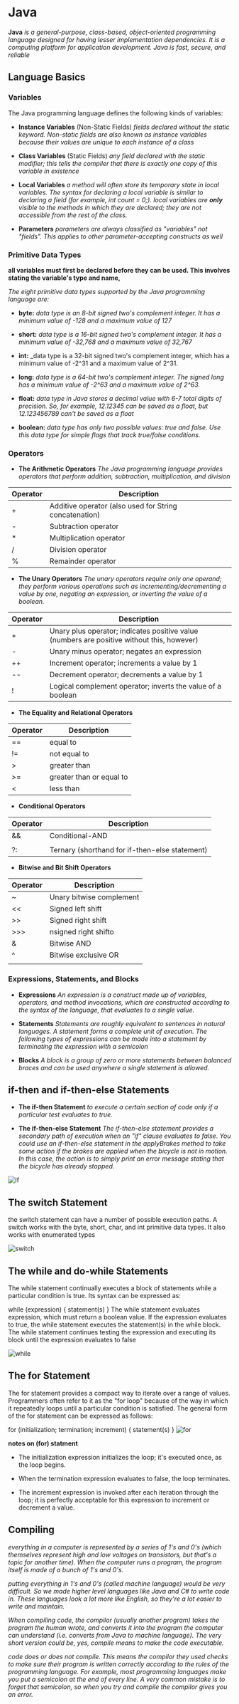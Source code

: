# Java

**Java** _is a general-purpose, class-based, object-oriented programming language designed for having lesser implementation dependencies. It is a computing platform for application development. Java is fast, secure, and reliable_

## Language Basics

### Variables

The Java programming language defines the following kinds of variables:

* **Instance Variables** (Non-Static Fields)
_fields declared without the static keyword. Non-static fields are also known as instance variables because their values are unique to each instance of a class_

* **Class Variables** (Static Fields)
_any field declared with the static modifier; this tells the compiler that there is exactly one copy of this variable in existence_

* **Local Variables**
_a method will often store its temporary state in local variables. The syntax for declaring a local variable is similar to declaring a field (for example, int count = 0;)._
_local variables are **only** visible to the methods in which they are declared; they are not accessible from the rest of the class._

* **Parameters**
_parameters are always classified as "variables" not "fields". This applies to other parameter-accepting constructs as well_

### Primitive Data Types

**all variables must first be declared before they can be used. This involves stating the variable's type and name,**

_The eight primitive data types supported by the Java programming language are:_

* **byte:**
_data type is an 8-bit signed two's complement integer. It has a minimum value of -128 and a maximum value of 127_

* **short:**
_data type is a 16-bit signed two's complement integer. It has a minimum value of -32,768 and a maximum value of 32,767_

* **int:**
_data type is a 32-bit signed two's complement integer, which has a minimum value of -2^31 and a maximum value of 2^31.

* **long:**
 _data type is a 64-bit two's complement integer. The signed long has a minimum value of -2^63 and a maximum value of 2^63._

* **float:**
 _data type in Java stores a decimal value with 6-7 total digits of precision. So, for example, 12.12345 can be saved as a float, but 12.123456789 can't be saved as a float_

* **boolean:**
_data type has only two possible values: true and false. Use this data type for simple flags that track true/false conditions._

### Operators

* **The Arithmetic Operators**
_The Java programming language provides operators that perform addition, subtraction, multiplication, and division_

|Operator|Description|
|------------|-------------|
|+ |Additive operator (also used for String concatenation)|
|-|Subtraction operator|
|*|Multiplication operator|
|/|Division operator|
|%|Remainder operator|

* **The Unary Operators**
_The unary operators require only one operand; they perform various operations such as incrementing/decrementing a value by one, negating an expression, or inverting the value of a boolean._

|Operator|Description|
|------------|-------------|
|+ | Unary plus operator; indicates positive value (numbers are positive without this, however)|
|-| Unary minus operator; negates an expression|
|++|Increment operator; increments a value by 1
|--|Decrement operator; decrements a value by 1|
|!| Logical complement operator; inverts the value of a boolean|

* **The Equality and Relational Operators**

|Operator|Description|
|------------|-------------|
|== |equal to|
|!=|not equal to|
|>|greater than|
|>=|greater than or equal to|
|<|less than|

* **Conditional Operators**

|Operator|Description|
|------------|-------------|
|&& |Conditional-AND|
||| |Conditional-OR|
|?: |Ternary (shorthand for if-then-else statement)|

* **Bitwise and Bit Shift Operators**

|Operator|Description|
|------------|-------------|
|~|Unary bitwise complement|
|<<| Signed left shift|
|>>|Signed right shift|
|>>>|nsigned right shifto|
|&|Bitwise AND|
|^|Bitwise exclusive OR|
|||Bitwise inclusive OR|

### Expressions, Statements, and Blocks

* **Expressions**
_An expression is a construct made up of variables, operators, and method invocations, which are constructed according to the syntax of the language, that evaluates to a single value._

* **Statements**
_Statements are roughly equivalent to sentences in natural languages. A statement forms a complete unit of execution. The following types of expressions can be made into a statement by terminating the expression with a semicolon_

* **Blocks**
_A block is a group of zero or more statements between balanced braces and can be used anywhere a single statement is allowed._

## if-then and if-then-else Statements

* **The if-then Statement**
_to execute a certain section of code only if a particular test evaluates to true._

* **The if-then-else Statement**
_The if-then-else statement provides a secondary path of execution when an "if" clause evaluates to false. You could use an if-then-else statement in the applyBrakes method to take some action if the brakes are applied when the bicycle is not in motion. In this case, the action is to simply print an error message stating that the bicycle has already stopped._

![if](https://cdn.programiz.com/sites/tutorial2program/files/java-if-else-if-statement.png)

## The switch Statement

the switch statement can have a number of possible execution paths. A switch works with the byte, short, char, and int primitive data types. It also works with enumerated types

![switch](https://static.javatpoint.com/core/images/java-switch-statement.png)

## The while and do-while Statements

The while statement continually executes a block of statements while a particular condition is true. Its syntax can be expressed as:

while (expression) {
     statement(s)
}
The while statement evaluates expression, which must return a boolean value. If the expression evaluates to true, the while statement executes the statement(s) in the while block. The while statement continues testing the expression and executing its block until the expression evaluates to false

![while](https://media.geeksforgeeks.org/wp-content/uploads/20191118164726/While-Loop-GeeksforGeeks.jpg)

## The for Statement

The for statement provides a compact way to iterate over a range of values. Programmers often refer to it as the "for loop" because of the way in which it repeatedly loops until a particular condition is satisfied. The general form of the for statement can be expressed as follows:

for (initialization; termination;
     increment) {
    statement(s)
}
![for](https://media.geeksforgeeks.org/wp-content/uploads/20191108131134/For-Loop.jpg)

**notes on (for) statment**

* The initialization expression initializes the loop; it's executed once, as the loop begins.

* When the termination expression evaluates to false, the loop terminates.

* The increment expression is invoked after each iteration through the loop; it is perfectly acceptable for this expression to increment or decrement a value.

## Compiling
_everything in a computer is represented by a series of 1's and 0's (which themselves represent high and low voltages on transistors, but that's a topic for another time). When the computer runs a program, the program itself is made of a bunch of 1's and 0's._

_putting everything in 1's and 0's (called machine language) would be very difficult. So we made higher level languages like Java and C# to write code in. These languages look a lot more like English, so they're a lot easier to write and maintain._

_When  compiling code, the compilor (usually another program) takes the program the human wrote, and converts it into the program the computer can understand (i.e. converts from Java to machine language). The very short version could be, yes, compile means to make the code executable._

 _code does or does not compile. This means the compilor they used checks to make sure their program is written correctly according to the rules of the programming language. For example, most programming languages make you put a semicolon at the end of every line. A very common mistake is to forget that semicolon, so when you try and compile the compilor gives you an error._

